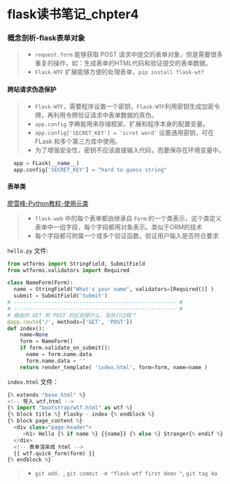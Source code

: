 # flask读书笔记_chpter4



### 概念剖析-flask表单对象

>* `request.form` 能够获取 POST 请求中提交的表单对象，但是需要很多重复的操作，如：生成表单的HTML代码和验证提交的表单数据。
>* `Flask-WTF` 扩展能够方便的处理表单，`pip install flask-wtf`

#### 跨站请求伪造保护
>* `Flask-WTF`，需要程序设置一个密钥，`Flask-WTF`利用密钥生成加密令牌，再利用令牌验证请求中表单数据的真伪。
>* `app.config` 字典能用来存储框架、扩展和程序本身的配置变量。 
>* `app.config['SECRET_KEY'] = 'scret word'` 设置通用密钥，可在 FLask 和多个第三方库中使用。
>* 为了增强安全性，密钥不应该直接输入代码，而要保存在环境变量中。

```python
  app = FLask(__name__)
  app.config['SECRET_KEY'] = "hard to guess string"
```

#### 表单类
[廖雪峰-Python教程-使用元类](http://www.liaoxuefeng.com/wiki/0014316089557264a6b348958f449949df42a6d3a2e542c000/0014319106919344c4ef8b1e04c48778bb45796e0335839000)
>* `flask-web` 中的每个表单都由继承自 `Form` 的一个类表示，这个类定义表单中一组字段，每个字段都用对象表示。类似于ORM的技术
>* 每个字段都可附属一个或多个验证函数，验证用户输入是否符合要求

`hello.py` 文件:
```python
from wtforms import StringField, SubmitField
from wtforms.validators import Required

class NameForm(Form):
  name = StringField("What's your name", validators=[Required()] )
  submit = SubmitField('Submit')
# ---------------------------------------------------- #
# ---------------------------------------------------- #
# 路由的 GET 和 POST 的区别是什么，及执行过程？
@app.route('/', methods=['GET', 'POST'])
def index():
    name=None
    form = NameForm()
    if form.validate_on_submit():
      name = form.name.data
      form.name.data = ''
    return render_template( 'index.html', form=form, name=name )
```

`index.html` 文件：

```python
{% extends "base.html" %}
<!-- 导入 wtf.html --> 
{% import "bootstrap/wtf.html" as wtf %}
{% block title %} Flasky - index {% endblock %}
{% block page_content %}
  <div class="page-header">
     <h1> Hello {% if name %} {{name}} {% else %} Stranger{% endif %} !</h1>
  </div>
  <!-- 表单渲染成 html -->
  {{ wtf.quick_form(form) }}
{% endblock %}
```
>* `git add. `, `git commit -m "flask-wtf first demo "`, `git tag 4a`
